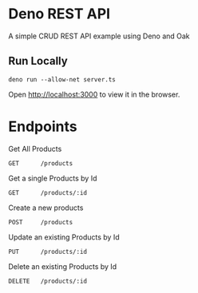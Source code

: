 # Deno REST API
A simple CRUD REST API example using Deno and Oak

## Run Locally
```
deno run --allow-net server.ts
```
Open [http://localhost:3000](http://localhost:3000) to view it in the browser.

# Endpoints

Get All Products
```
GET      /products
```

Get a single Products by Id
```
GET      /products/:id
```

Create a new products
```
POST     /products
```

Update an existing Products by Id
```
PUT      /products/:id
```

Delete an existing Products by Id
```
DELETE   /products/:id
```